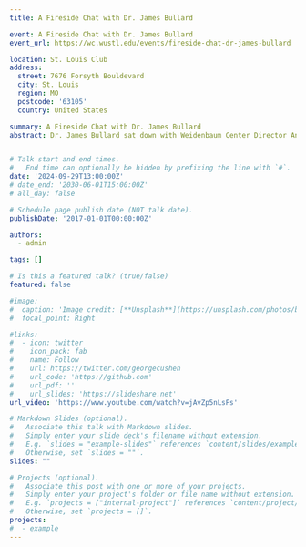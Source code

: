 ```yaml
---
title: A Fireside Chat with Dr. James Bullard

event: A Fireside Chat with Dr. James Bullard
event_url: https://wc.wustl.edu/events/fireside-chat-dr-james-bullard

location: St. Louis Club
address:
  street: 7676 Forsyth Bouldevard
  city: St. Louis
  region: MO
  postcode: '63105'
  country: United States

summary: A Fireside Chat with Dr. James Bullard
abstract: Dr. James Bullard sat down with Weidenbaum Center Director Andrew Reeves for a conversation about the economy, elections, and education. Bullard is the Dr. Samuel R. Allen Dean of the Mitch Daniels School of Business, Distinguished Professor of Service and Professor of Economics, and Special Advisor to the President at Purdue University, and former president and CEO of the Federal Reserve Bank of St. Louis.


# Talk start and end times.
#   End time can optionally be hidden by prefixing the line with `#`.
date: '2024-09-29T13:00:00Z'
# date_end: '2030-06-01T15:00:00Z'
# all_day: false

# Schedule page publish date (NOT talk date).
publishDate: '2017-01-01T00:00:00Z'

authors:
  - admin

tags: []

# Is this a featured talk? (true/false)
featured: false

#image:
#  caption: 'Image credit: [**Unsplash**](https://unsplash.com/photos/bzdhc5b3Bxs)'
#  focal_point: Right

#links:
#  - icon: twitter
#    icon_pack: fab
#    name: Follow
#    url: https://twitter.com/georgecushen
#    url_code: 'https://github.com'
#    url_pdf: ''
#    url_slides: 'https://slideshare.net'
url_video: 'https://www.youtube.com/watch?v=jAvZp5nLsFs'

# Markdown Slides (optional).
#   Associate this talk with Markdown slides.
#   Simply enter your slide deck's filename without extension.
#   E.g. `slides = "example-slides"` references `content/slides/example-slides.md`.
#   Otherwise, set `slides = ""`.
slides: ""

# Projects (optional).
#   Associate this post with one or more of your projects.
#   Simply enter your project's folder or file name without extension.
#   E.g. `projects = ["internal-project"]` references `content/project/deep-learning/index.md`.
#   Otherwise, set `projects = []`.
projects:
#  - example
---
```

